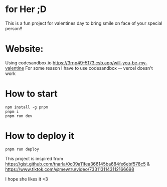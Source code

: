 # for Her ;D

This is a fun project for valentines day to bring smile on face of your special person!!

# Website: 
Using codesandbox.io
https://3rnp49-5173.csb.app/will-you-be-my-valentine
For some reason I have to use codesandbox -- vercel doesn't work 

# How to start
```
npm install -g pnpm
pnpm i
pnpm run dev
```

# How to deploy it
```
pnpm run deploy
```

This project is inspired from
https://gist.github.com/tnarla/0c09a11fea366145ba684fe6ebf578c5 & https://www.tiktok.com/@mewtru/video/7331131143112166698

I hope she likes it <3
